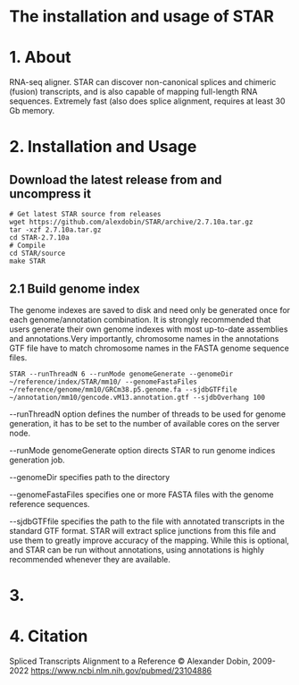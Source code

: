 # The installation and usage of STAR
# 1. About
RNA-seq aligner.  STAR can discover non-canonical splices and chimeric (fusion) transcripts, and is also capable of mapping full-length RNA sequences. Extremely fast (also does splice alignment, requires at least 30 Gb memory.
# 2. Installation and Usage
## Download the latest release from and uncompress it
```
# Get latest STAR source from releases
wget https://github.com/alexdobin/STAR/archive/2.7.10a.tar.gz
tar -xzf 2.7.10a.tar.gz
cd STAR-2.7.10a
# Compile
cd STAR/source
make STAR
```

## 2.1 Build genome index
The genome indexes are saved to disk and need only be generated once for each genome/annotation combination.  It is strongly recommended that users generate their own genome indexes with most up-to-date assemblies and annotations.Very importantly, chromosome names in the annotations GTF file have to match chromosome names in the FASTA genome sequence files.

```
STAR --runThreadN 6 --runMode genomeGenerate --genomeDir ~/reference/index/STAR/mm10/ --genomeFastaFiles ~/reference/genome/mm10/GRCm38.p5.genome.fa --sjdbGTFfile ~/annotation/mm10/gencode.vM13.annotation.gtf --sjdbOverhang 100
```

--runThreadN option defines the number of threads to be used for genome generation, it has
to be set to the number of available cores on the server node.

--runMode genomeGenerate option directs STAR to run genome indices generation job.

--genomeDir specifies path to the directory

--genomeFastaFiles specifies one or more FASTA files with the genome reference sequences.

--sjdbGTFfile specifies the path to the file with annotated transcripts in the standard GTF format. STAR will extract splice junctions from this file and use them to greatly improve accuracy of the mapping. While this is optional, and STAR can be run without annotations, using annotations is highly recommended whenever they are available.



# 3. 
# 4. Citation
Spliced Transcripts Alignment to a Reference © Alexander Dobin, 2009-2022 https://www.ncbi.nlm.nih.gov/pubmed/23104886
